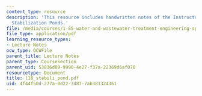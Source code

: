 ```yaml
---
content_type: resource
description: 'This resource includes handwritten notes of the Instructor on the topic:
  Stabilization Ponds.'
file: /media/courses/1-85-water-and-wastewater-treatment-engineering-spring-2006/4f44f50d277a0d223d877ab381324361_l18_stabili_pond.pdf
file_type: application/pdf
learning_resource_types:
- Lecture Notes
ocw_type: OCWFile
parent_title: Lecture Notes
parent_type: CourseSection
parent_uid: 53836d89-9990-4e27-f37a-22369d6af070
resourcetype: Document
title: l18_stabili_pond.pdf
uid: 4f44f50d-277a-0d22-3d87-7ab381324361
---
```

